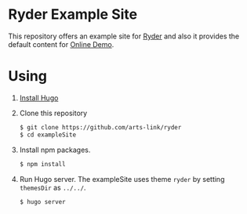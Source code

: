 # Ryder Example Site

This repository offers an example site for [Ryder](https://github.com/arts-link/ryder) and also it provides the default content for [Online Demo](https://arts-link.github.io/ryder/).

# Using

1. [Install Hugo](https://gohugo.io/overview/installing/)
2. Clone this repository

    ```bash
    $ git clone https://github.com/arts-link/ryder
    $ cd exampleSite
    ```
3. Install npm packages.

    ```bash
    $ npm install
    ```

3. Run Hugo server. The exampleSite uses theme `ryder` by setting `themesDir` as `../../`.

    ```bash
    $ hugo server
    ```
